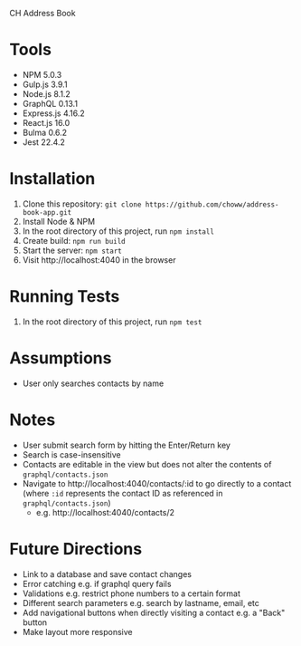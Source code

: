 CH Address Book

# Tools
* NPM 5.0.3
* Gulp.js 3.9.1
* Node.js 8.1.2
* GraphQL 0.13.1
* Express.js 4.16.2
* React.js 16.0
* Bulma 0.6.2
* Jest 22.4.2

# Installation
1. Clone this repository: `git clone https://github.com/choww/address-book-app.git`
2. Install Node & NPM
3. In the root directory of this project, run `npm install`
4. Create build: `npm run build`
5. Start the server: `npm start`
6. Visit http://localhost:4040 in the browser

# Running Tests
1. In the root directory of this project, run `npm test`

# Assumptions
* User only searches contacts by name

# Notes
* User submit search form by hitting the Enter/Return key
* Search is case-insensitive
* Contacts are editable in the view but does not alter the contents of `graphql/contacts.json`
* Navigate to http://localhost:4040/contacts/:id to go directly to a contact (where `:id` represents the contact ID as referenced in `graphql/contacts.json`)
    * e.g. http://localhost:4040/contacts/2

# Future Directions
* Link to a database and save contact changes
* Error catching e.g. if graphql query fails
* Validations e.g. restrict phone numbers to a certain format
* Different search parameters e.g. search by lastname, email, etc
* Add navigational buttons when directly visiting a contact e.g. a "Back" button
* Make layout more responsive
